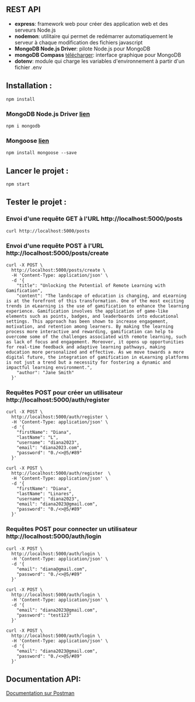 ## REST API

- **express**: framework web pour créer des application web et des serveurs Node.js
- **nodemon**: utilitaire qui permet de redémarrer automatiquement le serveur à chaque modification des fichiers javascript
- **MongoDB Node.js Driver**: pilote Node.js pour MongoDB
- **mongoDB Compass** [télécharger](https://www.mongodb.com/products/tools/compass): interface graphique pour MongoDB
- **dotenv**: module qui charge les variables d'environnement à partir d'un fichier .env

## Installation :

`npm install`

### MongoDB Node.js Driver [lien](https://www.npmjs.com/package/mongodb)

`npm i mongodb`

### Mongoose [lien](https://mongoosejs.com/)

`npm install mongoose --save`

## Lancer le projet :

`npm start`

## Tester le projet :

### Envoi d'une requête GET à l'URL http://localhost:5000/posts

`curl http://localhost:5000/posts`

### Envoi d'une requête POST à l'URL http://localhost:5000/posts/create

```
curl -X POST \
  http://localhost:5000/posts/create \
  -H 'Content-Type: application/json' \
  -d '{
    "title": "Unlocking the Potential of Remote Learning with Gamification",
    "content": "The landscape of education is changing, and eLearning is at the forefront of this transformation. One of the most exciting trends in eLearning is the use of gamification to enhance the learning experience. Gamification involves the application of game-like elements such as points, badges, and leaderboards into educational settings. This approach has been shown to increase engagement, motivation, and retention among learners. By making the learning process more interactive and rewarding, gamification can help to overcome some of the challenges associated with remote learning, such as lack of focus and engagement. Moreover, it opens up opportunities for real-time feedback and adaptive learning pathways, making education more personalized and effective. As we move towards a more digital future, the integration of gamification in eLearning platforms is not just a trend but a necessity for fostering a dynamic and impactful learning environment.",
    "author": "Jane Smith"
  }'
```

###  Requêtes POST pour créer un utilisateur http://localhost:5000/auth/register

```
curl -X POST \
  http://localhost:5000/auth/register \
  -H 'Content-Type: application/json' \
  -d '{
    "firstName": "Diana",
    "lastName": "L",
    "username": "diana2023",
    "email": "diana2023.com",
    "password": "0./<>@5/#89"
  }'
```

```
curl -X POST \
  http://localhost:5000/auth/register  \
  -H 'Content-Type: application/json' \
  -d '{
    "firstName": "Diana",
    "lastName": "Linares",
    "username": "diana2023",
    "email": "diana2023@gmail.com",
    "password": "0./<>@5/#89"
  }'
```

### Requêtes POST pour connecter un utilisateur http://localhost:5000/auth/login


```
curl -X POST \
  http://localhost:5000/auth/login \
  -H 'Content-Type: application/json' \
  -d '{
    "email": "diana@gmail.com",
    "password": "0./<>@5/#89"
  }'
```

```
curl -X POST \
  http://localhost:5000/auth/login \
  -H 'Content-Type: application/json' \
  -d '{
    "email": "diana2023@gmail.com",
    "password": "test123"
  }'
```
```
curl -X POST \
  http://localhost:5000/auth/login \
  -H 'Content-Type: application/json' \
  -d '{
    "email": "diana2023@gmail.com",
    "password": "0./<>@5/#89"
  }'
```

## Documentation API:

[Documentation sur Postman](https://documenter.getpostman.com/view/19676848/2s9YR84CzK)

